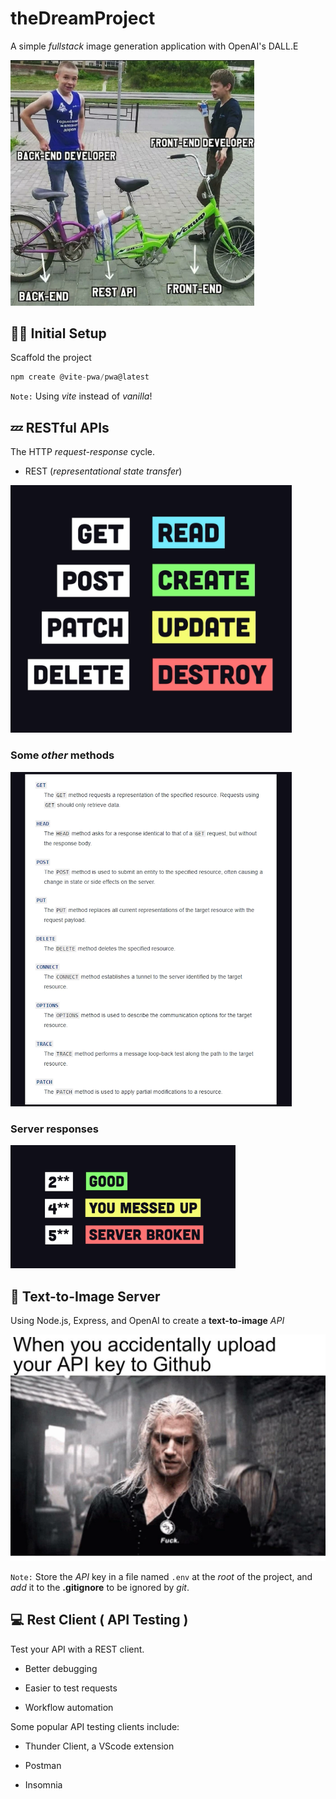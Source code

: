 # theDreamProject

A simple *fullstack* image generation application with OpenAI's DALL.E

<img src='./Resources/memes/fullStackInAnutshell.webp' alt='Fullstack in a nutshell' width=390>

## 🧙‍♂️ Initial Setup

Scaffold the project

```javascript
npm create @vite-pwa/pwa@latest
```

`Note:` Using *vite* instead of *vanilla*!

## 💤 RESTful APIs

The HTTP *request-response* cycle.

- REST (*representational state transfer*)

<img src='./Resources/info/REST.png' alt='REST' width='450' >

### Some *other* methods

<img src='./Resources/info/Methods.png' alt='Other methods' width=450>

### Server responses

<img src='./Resources/info/serverResponses.png' alt='Server responses' width='360'>

## 🤖 Text-to-Image Server

Using Node.js, Express, and OpenAI to create a **text-to-image** *API*

<img src="./Resources/memes/theWitcher.webp" alt="Don't push .env to GitHub" width=540>

`Note:` Store the *API* key in a file named `.env` at the *root* of the project, and *add* it to the **.gitignore** to be ignored by *git*.

## 💻 Rest Client ( API Testing )

Test your API with a REST client.

- Better debugging

- Easier to test requests

- Workflow automation

Some popular API testing clients include:

- Thunder Client, a VScode extension

- Postman

- Insomnia




